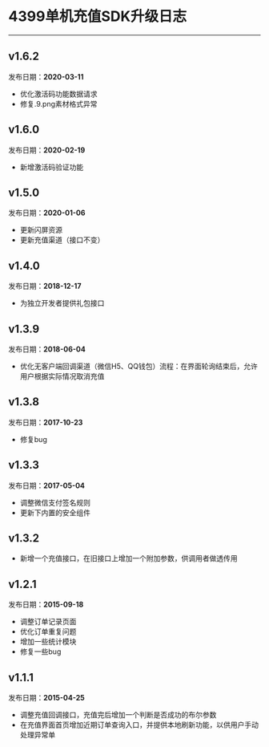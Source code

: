 ﻿# 4399单机充值SDK升级日志
-----------------------

## v1.6.2    
发布日期：__2020-03-11__  
- 优化激活码功能数据请求
- 修复.9.png素材格式异常

## v1.6.0    
发布日期：__2020-02-19__  
- 新增激活码验证功能

## v1.5.0    
发布日期：__2020-01-06__  
- 更新闪屏资源
- 更新充值渠道（接口不变）


## v1.4.0    
发布日期：__2018-12-17__  
- 为独立开发者提供礼包接口

## v1.3.9    
发布日期：__2018-06-04__  
- 优化无客户端回调渠道（微信H5、QQ钱包）流程：在界面轮询结束后，允许用户根据实际情况取消充值

## v1.3.8  
发布日期：__2017-10-23__  
- 修复bug

## v1.3.3  
发布日期：__2017-05-04__  
- 调整微信支付签名规则  
- 更新下内置的安全组件  

## v1.3.2  
- 新增一个充值接口，在旧接口上增加一个附加参数，供调用者做透传用


## v1.2.1
发布日期：__2015-09-18__ 
- 调整订单记录页面
- 优化订单重复问题
- 增加一些统计模块
- 修复一些bug


## v1.1.1
发布日期：__2015-04-25__ 
- 调整充值回调接口，充值完后增加一个判断是否成功的布尔参数
- 在充值界面首页增加近期订单查询入口，并提供本地刷新功能，以供用户手动处理异常单
